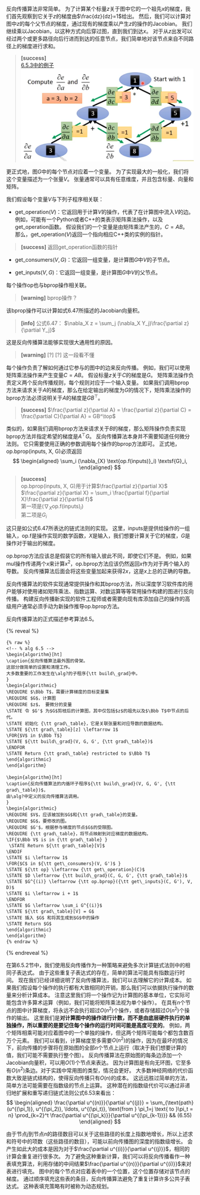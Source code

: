 反向传播算法非常简单。
为了计算某个标量$z$关于图中它的一个祖先$x$的梯度，我们首先观察到它关于$z$的梯度由$\frac{dz}{dz}=1$给出。
然后，我们可以计算对图中$z$的每个父节点的梯度，通过现有的梯度乘以产生$z$的操作的Jacobian。
我们继续乘以Jacobian，以这种方式向后穿过图，直到我们到达$x$。
对于从$z$出发可以经过两个或更多路径向后行进而到达的任意节点，我们简单地对该节点来自不同路径上的梯度进行求和。  
> **[success]**  
> [6.5.3中的例子](TODO)  
> ![](/assets/images/Chapter6/12.png)  

更正式地，图$G$中的每个节点对应着一个变量。
为了实现最大的一般化，我们将这个变量描述为一个张量$V$。
张量通常可以具有任意维度，并且包含标量、向量和矩阵。

我们假设每个变量$V$与下列子程序相关联：

+ get_operation($V$)：它返回用于计算$V$的操作，代表了在计算图中流入$V$的边。
    例如，可能有一个Python或者C++的类表示矩阵乘法操作，以及get_operation函数。
    假设我们的一个变量是由矩阵乘法产生的，$C=AB$。
    那么，get_operation($V$)返回一个指向相应C++类的实例的指针。  
> **[success]** 返回get_operation函数的指针  

+ get_consumers($V, G$)：它返回一组变量，是计算图$G$中$V$的子节点。

+ get_inputs($V, G$)：它返回一组变量，是计算图$G$中$V$的父节点。

每个操作op也与bprop操作相关联。  
> **[warning]** bprop操作？  

该bprop操作可以计算如式6.47所描述的Jacobian向量积。  
> **[info]** 公式6.47： $\nabla_X z = \sum_j (\nabla_X Y_j)\frac{\partial z}{\partial Y_j}$  

这是反向传播算法能够实现很大通用性的原因。  
> **[warning]** [?]  [?] 这一段看不懂   
 
每个操作负责了解如何通过它参与的图中的边来反向传播。
例如，我们可以使用矩阵乘法操作来产生变量$C=AB$。
假设标量$z$关于$C$的梯度是$G$。
矩阵乘法操作负责定义两个反向传播规则，每个规则对应于一个输入变量。
如果我们调用bprop方法来请求关于$A$的梯度，那么在给定输出的梯度为$G$的情况下，矩阵乘法操作的bprop方法必须说明关于$A$的梯度是$GB^\top$。  
> **[success]** $\frac{\partial z}{\partial A} = \frac{\partial z}{\partial C} = \frac{\partial C}{\partial A} = GB^\top$  

类似的，如果我们调用bprop方法来请求关于$B$的梯度，那么矩阵操作负责实现bprop方法并指定希望的梯度是$A^\top G$。
反向传播算法本身并不需要知道任何微分法则。
它只需要使用正确的参数调用每个操作的bprop方法即可。
正式地，op.bprop(inputs, X, G)必须返回  
$$
\begin{aligned}
  \sum_i (\nabla_{X} \text{op.f(inputs)}_i) \textsf{G}_i,
\end{aligned}
$$

> **[success]**  
> op.bprop(inputs, X, G)用于计算$\frac{\partial z}{\partial X}$   
> $\frac{\partial z}{\partial X} = \sum_i \frac{\partial f}{\partial X}\frac{\partial z}{\partial f}$    
> 第一项是$(\nabla_{X} \text{op.f(inputs)}_i)$   
> 第二项是${G}_i$

这只是如公式6.47所表达的链式法则的实现。
这里，inputs是提供给操作的一组输入，op.f是操作实现的数学函数，$X$是输入，我们想要计算关于它的梯度，$G$是操作对于输出的梯度。

op.bprop方法应该总是假装它的所有输入彼此不同，即使它们不是。
例如，如果mul操作传递两个$x$来计算$x^2$，op.bprop方法应该仍然返回$x$作为对于两个输入的导数。
反向传播算法后面会将这些变量加起来获得$2x$，这是$x$上总的正确的导数。

反向传播算法的软件实现通常提供操作和其bprop方法，所以深度学习软件库的用户能够对使用诸如矩阵乘法、指数运算、对数运算等等常用操作构建的图进行反向传播。
构建反向传播新实现的软件工程师或者需要向现有库添加自己的操作的高级用户通常必须手动为新操作推导op.bprop方法。

反向传播算法的正式描述参考算法6.5。  

{% reveal %}
```
{% raw %}
<!-- % alg 6.5 -->
\begin{algorithm}[ht]
\caption{反向传播算法最外围的骨架。
这部分做简单的设置和清理工作。
大多数重要的工作发生在\alg?的子程序{\tt build\_grad}中。
}
\begin{algorithmic}
\REQUIRE $\Bbb T$，需要计算梯度的目标变量集
\REQUIRE $G$，计算图
\REQUIRE $z$， 要微分的变量
\STATE 令 $G'$ 为$G$剪枝后的计算图，其中仅包括$z$的祖先以及$\Bbb T$中节点的后代。
\STATE 初始化 {\tt grad\_table}，它是关联张量和对应导数的数据结构。
\STATE ${\tt grad\_table}[z] \leftarrow 1$
\FOR{$V$ in $\Bbb T$}
\STATE ${\tt build\_grad}(V, G, G', {\tt grad\_table})$
\ENDFOR
\STATE Return {\tt grad\_table} restricted to $\Bbb T$
\end{algorithmic}
\end{algorithm}

\begin{algorithm}[ht]
\caption{反向传播算法的内循环子程序${\tt build\_grad}(V, G, G', {\tt grad\_table})$，
由\alg?中定义的反向传播算法调用。
}
\begin{algorithmic}
\REQUIRE $V$，应该被加到$G$和{\tt grad\_table}的变量。
\REQUIRE $G$，要修改的图。
\REQUIRE $G'$，根据参与梯度的节点$G$的受限图。
\REQUIRE {\tt grad\_table}，将节点映射到对应梯度的数据结构。
\IF{$\Bbb V$ is in {\tt grad\_table} }
 \STATE Return ${\tt grad\_table}[V]$
\ENDIF
\STATE $i \leftarrow 1$
\FOR{$C$ in ${\tt get\_consumers}(V, G')$ }
\STATE ${\tt op} \leftarrow {\tt get\_operation}(C)$
\STATE $D \leftarrow {\tt build\_grad}(C, G, G', {\tt grad\_table})$
\STATE $G^{(i)} \leftarrow {\tt op.bprop}({\tt get\_inputs}(C, G'), V, D)$ 
\STATE $i \leftarrow i + 1$
\ENDFOR
\STATE $G \leftarrow \sum_i G^{(i)}$
\STATE ${\tt grad\_table}[V] = G$
\STATE 插入 $G$ 和将其生成到$G$中的操作
\STATE Return $G$
\end{algorithmic}
\end{algorithm}
{% endraw %}
```
{% endreveal %}

在第6.5.2节中，我们使用反向传播作为一种策略来避免多次计算链式法则中的相同子表达式。
由于这些重复子表达式的存在，简单的算法可能具有指数运行时间。
现在我们已经详细说明了反向传播算法，我们可以去理解它的计算成本。
如果我们假设每个操作的执行都有大致相同的开销，那么我们可以依据执行操作的数量来分析计算成本。
注意这里我们将一个操作记为计算图的基本单位，它实际可能包含许多算术运算（例如，我们可能将矩阵乘法视为单个操作）。
在具有$n$个节点的图中计算梯度，将永远不会执行超过$O(n^2)$个操作，或者存储超过$O(n^2)$个操作的输出。
这里我们是**对计算图中的操作进行计数，而不是由底层硬件执行的单独操作，所以重要的是要记住每个操作的运行时间可能是高度可变的**。
例如，两个矩阵相乘可能对应着图中的一个单独的操作，但这两个矩阵可能每个都包含数百万个元素。
我们可以看到，计算梯度至多需要$O(n^2)$的操作，因为在最坏的情况下，前向传播的步骤将在原始图的全部$n$个节点上运行（取决于我们想要计算的值，我们可能不需要执行整个图）。
反向传播算法在原始图的每条边添加一个Jacobian向量积，可以用$O(1)$个节点来表达。
因为计算图是有向无环图，它至多有$O(n^2)$条边。对于实践中常用图的类型，情况会更好。
大多数神经网络的代价函数大致是链式结构的，使得反向传播只有$O(n)$的成本。
这远远胜过简单的方法，简单方法可能需要在指数级的节点上运算。
这种潜在的指数级代价可以通过非递归地扩展和重写递归链式法则公式6.53来看出：  
$$
\begin{aligned}
  \frac{\partial u^{(n)}}{\partial u^{(j)}} = \sum_{\text{path}(u^{(\pi_1)}, u^{(\pi_2)}, \ldots, u^{(\pi_t)}, \text{from } \pi_1=j \text{ to }\pi_t = n}
  \prod_{k=2}^t \frac{\partial u^{(\pi_k)}}{\partial u^{(\pi_{k-1})}}  && (6.55)
\end{aligned}
$$

由于节点$j$到节点$n$的路径数目可以关于这些路径的长度上指数地增长，所以上述求和符号中的项数（这些路径的数目），可能以前向传播图的深度的指数级增长。
会产生如此大的成本是因为对于$\frac{\partial u^{(i)}}{\partial u^{(j)}}$，相同的计算会重复进行很多次。
为了避免这种重新计算，我们可以将反向传播看作一种表填充算法，利用存储的中间结果$\frac{\partial u^{(n)}}{\partial u^{(i)}}$来对表进行填充。
图中的每个节点对应着表中的一个位置，这个位置存储对该节点的梯度。
通过顺序填充这些表的条目，反向传播算法避免了重复计算许多公共子表达式。
这种表填充策略有时被称为动态规划。